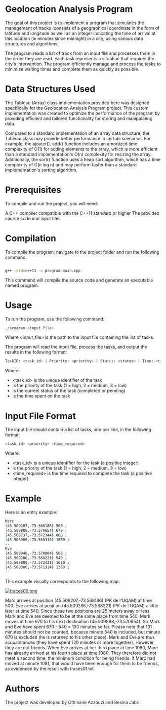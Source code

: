 # Geolocation Analysis Program

The goal of this project is to implement a program that simulates the management of tracks (consists of a geographical coordinate in the form of latitude and longitude as well as an integer indicating the time of arrival at this location (in minutes since midnight) in a city, using various data structures and algorithms.

The program reads a list of track from an input file and processes them in the order they are read. Each task represents a situation that requires the city's intervention. The program efficiently manage and process the tasks to minimize waiting times and complete them as quickly as possible.

# Data Structures Used

The Tableau (Array) class implementation provided here was designed specifically for the Geolocation Analysis Program project. This custom implementation was created to optimize the performance of the program by providing efficient and tailored functionality for storing and manipulating data.

Compared to a standard implementation of an array data structure, the Tableau class may provide better performance in certain scenarios. For example, the ajouter(), add() function includes an amortized time complexity of O(1) for adding elements to the array, which is more efficient than a standard implementation's O(n) complexity for resizing the array. Additionally, the sort() function uses a heap sort algorithm, which has a time complexity of O(n log n) and may perform faster than a standard implementation's sorting algorithm.


# Prerequisites

To compile and run the project, you will need:

A C++ compiler compatible with the C++11 standard or higher
The provided source code and input files

# Compilation

To compile the program, navigate to the project folder and run the following command:

```bash

g++ -std=c++11 -o program main.cpp

```

This command will compile the source code and generate an executable named program.

# Usage

To run the program, use the following command:

```bash
./program <input_file>
```

Where <input_file> is the path to the input file containing the list of tasks.

The program will read the input file, process the tasks, and output the results in the following format:

```bash
TaskID: <task_id> | Priority: <priority> | Status: <status> | Time: <time>
```

Where:

* <task_id> is the unique identifier of the task
* <priority> is the priority of the task (1 = high, 2 = medium, 3 = low)
* <status> is the current status of the task (completed or pending)
* <time> is the time spent on the task

# Input File Format

The input file should contain a list of tasks, one per line, in the following format:


```bash
<task_id> <priority> <time_required>
```
Where:

* <task_id> is a unique identifier for the task (a positive integer)
* <priority> is the priority of the task (1 = high, 2 = medium, 3 = low)
* <time_required> is the time required to complete the task (a positive integer)

# Example
Here is an entry example: 


```bash
Marc
(45.509207,-73.568186) 500 ;
(45.509888,-73.570654) 670 ;
(45.508737,-73.572344) 800 ;
(45.508986,-73.568310) 1080 ;
--
Eve
(45.509948,-73.570804) 500 ;
(45.509286,-73.568221) 540 ;
(45.508809,-73.572421) 1080 ;
(45.508380,-73.571314) 1360 ;
--
```

This example visually corresponds to the following map:

[![traces00.png](https://i.postimg.cc/hGfkc8F6/traces00.png)](https://postimg.cc/HJ1Ztyk9)

Marc arrives at position (45.509207,-73.568186) (PK de l'UQAM) at time 500. Ève arrives at position (45.509286,-73.568221) (PK de l'UQAM) a little later at time 540. Since these two positions are 25 meters away or less, Mark and Eve are deemed to be at the same place from time 540. Mark moves at time 670 to his next destination (45.509888,-73.570654). So Mark and Eve have spent 670 - 540 = 130 minutes so far. Please note that 131 minutes should not be counted, because minute 540 is included, but minute 670 is excluded (he is returned to his other place). Mark and Eve are thus acquaintances (they have spent 120 minutes or more together). However, they are not friends. When Eve arrives at her third place at time 1080, Marc has already arrived at his fourth place at time 1080. They therefore did not meet a second time, the minimum condition for being friends. If Marc had moved at minute 1081, that would have been enough for them to be friends, as evidenced by the result with traces01.txt.

# Authors

The project was developed by Othmane Azzouzi and Besma Jabri.

